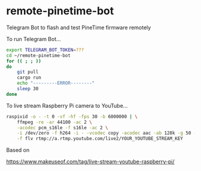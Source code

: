 # remote-pinetime-bot
Telegram Bot to flash and test PineTime firmware remotely

To run Telegram Bot...

```bash
export TELEGRAM_BOT_TOKEN=???
cd ~/remote-pinetime-bot
for (( ; ; ))
do
    git pull
    cargo run
    echo "---------ERROR--------"
    sleep 30
done
```

To live stream Raspberry Pi camera to YouTube...

```bash
raspivid -o - -t 0 -vf -hf -fps 30 -b 6000000 | \
    ffmpeg -re -ar 44100 -ac 2 \
    -acodec pcm_s16le -f s16le -ac 2 \
    -i /dev/zero -f h264 -i - -vcodec copy -acodec aac -ab 128k -g 50 -strict experimental \
    -f flv rtmp://a.rtmp.youtube.com/live2/YOUR_YOUTUBE_STREAM_KEY
```

Based on

https://www.makeuseof.com/tag/live-stream-youtube-raspberry-pi/
